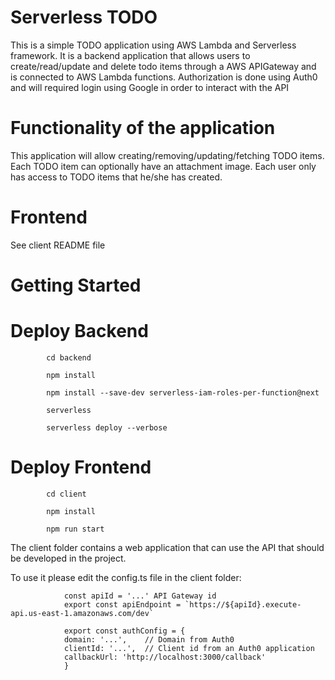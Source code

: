 # Serverless TODO

This is a simple TODO application using AWS Lambda and Serverless framework. It is a backend application that allows users to create/read/update and delete todo items through a AWS APIGateway and is connected to AWS Lambda functions. Authorization is done using Auth0 and will required login using Google in order to interact with the API

# Functionality of the application

This application will allow creating/removing/updating/fetching TODO items. Each TODO item can optionally have an attachment image. Each user only has access to TODO items that he/she has created.

# Frontend

See client README file

# Getting Started





# Deploy Backend 

            cd backend

            npm install

            npm install --save-dev serverless-iam-roles-per-function@next 

            serverless

            serverless deploy --verbose

# Deploy Frontend

            cd client
            
            npm install

            npm run start


The client folder contains a web application that can use the API that should be developed in the project.

To use it please edit the config.ts file in the client folder:


                const apiId = '...' API Gateway id
                export const apiEndpoint = `https://${apiId}.execute-api.us-east-1.amazonaws.com/dev`

                export const authConfig = {
                domain: '...',    // Domain from Auth0
                clientId: '...',  // Client id from an Auth0 application
                callbackUrl: 'http://localhost:3000/callback'
                }

